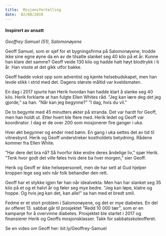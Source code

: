 ```yaml
---
title:  Misjonsfortelling
date:  02/08/2019
---
```


#### Inspirert av ansatt

_Geoffrey Samuel (51), Salomonøyene_

Geoff Samuel, som er sjef for et bygningsfirma på Salomonøyene, trodde ikke sine egne øyne da en av de tilsatte slanket seg 40 kilo på et år. Kunne han klare det samme? Geoff veide 130 kilo og hadde hatt høyt blodtrykk i ti år. Han visste at det gikk utfor bakke.

Geoff hadde vokst opp som adventist og kjente helsebudskapet, men han levde stikk i strid med det. Dagens største måltid var kveldsmaten.

En dag i 2017 spurte han Herik hvordan han hadde klart å slanke seg 40 kilo. Herik forklarte at han fulgte Ellen Whites råd. ”Jeg kan lære deg det jeg gjorde,” sa han. ”Når kan jeg begynne?” ”I dag, hvis du vil.”

De to begynte med 45 minutters økter på stranda. Det var hardt for Geoff, men han holdt ut. Etter hvert ble flere med. Herik ledet og Geoff var koordinator. I dag er de over 200 som mosjonerer fire ganger i uka.

Hver økt begynner og ender med bønn. En gang i uka settes det av tid til vitnesbyrd. Herik og Geoff understreker kostholdets betydning. Rådene kommer fra Ellen White.

”Har dere det bra nå? Så hvorfor ikke endre deres åndelige liv,” spør Herik. ”Tenk hvor godt det ville føles hvis dere ba hver morgen,” sier Geoff.

Herik og Geoff er ikke helsepersonell, men de har sett at Gud hjelper kroppen lege seg selv når folk behandler den rett.

Geoff har et stykke igjen før han når idealvekta. Men han har slanket seg 35 kilo på et og et halvt år og føler seg mye bedre. ”Jeg kan løpe, klatre og hoppe. Og hvis jeg kan det, kan alle!” sa han med et bredt smil.

Fedme er et stort problem i Salomonøyene, og det er mye diabetes. En del av offeret 13. sabbat går til prosjektet ”Redd 10 000 tær”, som er en kampanje for å overvinne diabetes. Prosjektet ble startet i 2017 og finansierer Herik og Geoffs mosjonsklasser. Takk for sabbatsskoleofferet.

Se en video om Geoff her: bit.ly/Geoffrey-Samuel